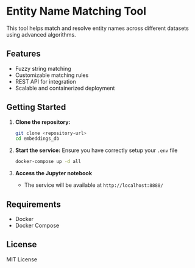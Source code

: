 # Entity Name Matching Tool

This tool helps match and resolve entity names across different datasets using advanced algorithms.

## Features

- Fuzzy string matching
- Customizable matching rules
- REST API for integration
- Scalable and containerized deployment

## Getting Started

1. **Clone the repository:**
    ```sh
    git clone <repository-url>
    cd embeddings_db
    ```

2. **Start the service:**
    Ensure you have correctly setup your `.env` file
    ```sh
    docker-compose up -d all
    ```

3. **Access the Jupyter notebook**
    - The service will be available at `http://localhost:8888/`

## Requirements

- Docker
- Docker Compose

## License

MIT License